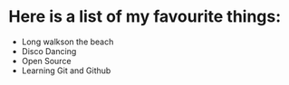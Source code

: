 # Here is a list of my favourite things:
- Long walkson the beach
- Disco Dancing
- Open Source
- Learning Git and Github
